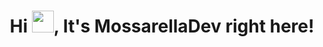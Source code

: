 
<h1 align="center">Hi <img src="https://media.giphy.com/media/hvRJCLFzcasrR4ia7z/giphy.gif" width="35">, It's MossarellaDev right here!</h1>





<!--
**Mossarella/Mossarella** is a ✨ _special_ ✨ repository because its `README.md` (this file) appears on your GitHub profile.

<div align="center" width="50">       
    Roses are red,
    <br>
    Violet are blue,
   <br>
    It's 5 AM here, 
   <br>
    I'm later gonna edit you.
       <br>
    ❤️ ❤️ ❤️ ❤️ ❤️
</div>


Here are some ideas to get you started:

- 🔭 I’m currently working on ...
- 🌱 I’m currently learning ...
- 👯 I’m looking to collaborate on ...
- 🤔 I’m looking for help with ...
- 💬 Ask me about ...
- 📫 How to reach me: ...
- 😄 Pronouns: ...
- ⚡ Fun fact: ...
-->

